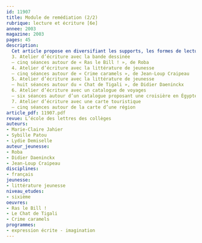 ```yaml
---
id: 11907
title: Module de remédiation (2/2)
rubrique: lecture et écriture [6e]
annee: 2003
magazine: 2003
pages: 45
description: 
  Cet article propose en diversifiant les supports, les formes de lecture, les situations d’écriture, trois ateliers regroupant des élèves en difficulté : un atelier lecture avec un support informatique qui dure toute l’année scolaire ; un atelier lecture et un atelier écriture avec des supports textuels variés qui feront l’objet de sept séquences constituant un ensemble mais pouvant être utilisées séparément.
  3. Atelier d’écriture avec la bande dessinée
  – cinq séances autour de « Ras le Bill ! », de Roba 
  4. Atelier d’écriture avec la littérature de jeunesse
  – cinq séances autour de « Crime caramels », de Jean-Loup Craipeau
  5. Atelier d’écriture avec la littérature de jeunesse
  – huit séances autour du « Chat de Tigali », de Didier Daeninckx 
  6. Atelier d’écriture avec un catalogue de voyages
  – six séances autour d’un catalogue proposant une croisière en Égypte 
  7. Atelier d’écriture avec une carte touristique
  – cinq séances autour de la carte d’une région 
article_pdf: 11907.pdf
revue: L’école des lettres des collèges
auteurs:
- Marie-Claire Jahier
- Sybille Patou
- Lydie Demiselle
auteur_jeunesse:
- Roba
- Didier Daeninckx
- Jean-Loup Craipeau
disciplines:
- français
jeunesse:
- littérature jeunesse
niveau_etudes:
- sixième
oeuvres:
- Ras le Bill !
- Le Chat de Tigali
- Crime caramels
programmes:
- expression écrite - imagination
---
```

